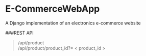 # E-CommerceWebApp
A Django implementation of an electronics e-commerce website


###REST API
> /api/product <br />
> /api/product/product_id?= &lt; product_id &gt;
